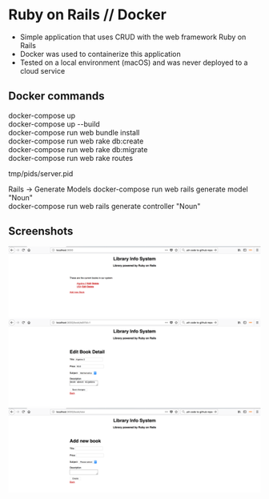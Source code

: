 # Ruby on Rails // Docker

- Simple application that uses CRUD with the web framework Ruby on Rails
- Docker was used to containerize this application
- Tested on a local environment (macOS) and was never deployed to a cloud service

## Docker commands

docker-compose up    
docker-compose up --build    
docker-compose run web bundle install    
docker-compose run web rake db:create    
docker-compose run web rake db:migrate    
docker-compose run web rake routes    

tmp/pids/server.pid

Rails -> Generate Models
docker-compose run web rails generate model "Noun"    
docker-compose run web rails generate controller "Noun"    

## Screenshots
![ScreenShot](https://github.com/du3ly/myapp/blob/master/images/Screen%20Shot%202018-02-01%20at%2010.40.15%20PM.png)
![ScreenShot](https://github.com/du3ly/myapp/blob/master/images/Screen%20Shot%202018-02-01%20at%2010.40.26%20PM.png)
![ScreenShot](https://github.com/du3ly/myapp/blob/master/images/Screen%20Shot%202018-02-01%20at%2010.40.37%20PM.png)
